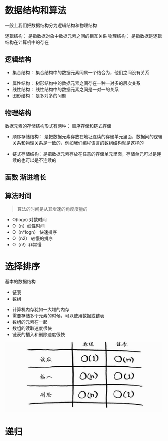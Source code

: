 # 数据结构和算法

一般上我们把数据结构分为逻辑结构和物理结构

逻辑结构： 是指数据对象中数据元素之间的相互关系
物理结构： 是指数据是逻辑结构在计算机中的存在

## 逻辑结构

-   集合结构： 集合结构中的数据元素同属一个结合为，他们之间没有关系

*   属性结构： 树形结构中的数据元素之间存在一种一对多的层次关系
*   线性结构： 线性结构中的数据元素之间是一对一的关系
*   图形结构： 是多对多的问题

## 物理结构

数据元素的存储结构形式有两种： 顺序存储和链式存储

-   顺序存储结构：
    是把数据元素存放在地址连续的存储单元里面，数据间的逻辑关系和物理关系是一致的，例如我们编程语言的数组结构就是这样的

*   链式存储结构：是把数据元素存放在任意的存储单元里面，存储单元可以是连续的也可以是不连续的

## 函数 渐进增长

## 算法时间

> 算法的时间是从其增速的角度度量的

-   O(logn) 对数时间
-   O（n）线性时间
-   O（n\*logn） 快速排序
-   O（n2） 较慢的排序
-   O（n!）非常慢

# 选择排序

基本的数据结构

-   链表
-   数组

*   计算机内存犹如一大堆的内存
*   需要存储多个元素的时候，可以使用数据或链表
*   数组的元素在一起
*   数组的读取速度很快
*   链表的插入和删除速度很快

![](../../img/WX20181223-172303@2x.png)

# 递归

